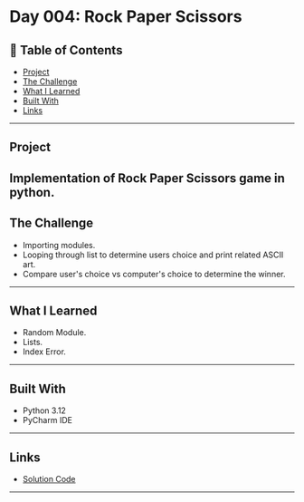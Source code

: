 # Day 004: Rock Paper Scissors

## 📌 Table of Contents
- [Project](#project)
- [The Challenge](#the-challenge)
- [What I Learned](#what-i-learned)
- [Built With](#built-with)
- [Links](#links)

---

## Project
Implementation of Rock Paper Scissors game in python.
---

## The Challenge
- Importing modules.
- Looping through list to determine users choice and print related ASCII art.
- Compare user's choice vs computer's  choice to determine the winner.

---

## What I Learned
- Random Module.
- Lists.
- Index Error.

---

## Built With
- Python 3.12
- PyCharm IDE

---

## Links
- [Solution Code](./main.py)

---
